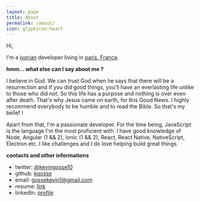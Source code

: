 ```yaml
---
layout: page
title: About
permalink: /about/
icon: glyphicon-heart
---
```


Hi,  

I'm a [ivorian][ivory coast] developer living in [paris, France][paris].

   **hmm... what else can I say about me ?**

I believe in God. We can trust God when he says that there will be a resurrection and if you did
good things, you'll have an everlasting life unlike to those who did not. So this life has a purpose and
nothing is over even after death. That's why Jesus came on earth, for this Good News.
I highly recommend everybody to be humble and to read the Bible.
So that's my belief !

Apart from that, I'm a passionate developer. For the time being, JavaScript is the language I'm the most proficient with.
I have good knowledge of Node, Angular (1 && 2), Ionic (1 && 2), React, React Native, NativeScript,
Electron etc. I like challenges and I do love helping build great things.

   **contacts and other informations**
   
* twitter: [@kevingosse10](https://twitter.com/kevingosse10)
* github: [kgosse](https://github.com/kgosse)
* email: gossekevin1@gmail.com
* resume: [link](https://kgosse.github.io/resumecard/)
* linkedIn: [profile](https://www.linkedin.com/in/k%C3%A9vin-goss%C3%A9-67539b54?trk=nav_responsive_tab_profile)

[ivory coast]:https://en.wikipedia.org/wiki/Ivory_Coast
[paris]:https://en.wikipedia.org/wiki/Paris
